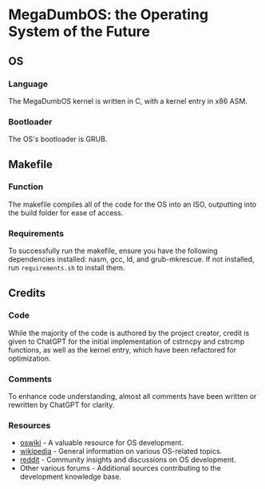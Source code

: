# MegaDumbOS: the Operating System of the Future

## OS

### Language
The MegaDumbOS kernel is written in C, with a kernel entry in x86 ASM.

### Bootloader
The OS's bootloader is GRUB.

## Makefile

### Function
The makefile compiles all of the code for the OS into an ISO, outputting into the build folder for ease of access.

### Requirements
To successfully run the makefile, ensure you have the following dependencies installed: nasm, gcc, ld, and grub-mkrescue. If not installed, run `requirements.sh` to install them.

## Credits

### Code
While the majority of the code is authored by the project creator, credit is given to ChatGPT for the initial implementation of cstrncpy and cstrcmp functions, as well as the kernel entry, which have been refactored for optimization.

### Comments
To enhance code understanding, almost all comments have been written or rewritten by ChatGPT for clarity.

### Resources
* [oswiki](https://wiki.osdev.org) - A valuable resource for OS development.
* [wikipedia](https://www.wikipedia.org/) - General information on various OS-related topics.
* [reddit](https://www.reddit.com/) - Community insights and discussions on OS development.
* Other various forums - Additional sources contributing to the development knowledge base.
